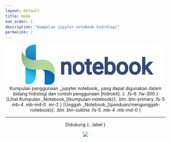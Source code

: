 ```yaml
---
layout: default
title: Home
nav_order: 1
description: "Kumpulan jupyter notebook hidrologi"
permalink: /
---
```

<div align="center">
    <img src="assets/images/hidrokit-nb-800x200.jpg">
</div>

<div align="center" markdown="1">
Kumpulan penggunaan _jupyter notebook_ yang dapat digunakan dalam bidang hidrologi dan contoh penggunaan [hidrokit]. 
{: .fs-6 .fw-300 }
</div>

<div align="center" markdown="1">
[Lihat Kumpulan _Notebook_](kumpulan-notebook){: .btn .btn-primary .fs-5 .mb-4 .mb-md-0 .mr-2 }
[Unggah _Notebook_](panduan/mengunggah-notebook){: .btn .btn-outline .fs-5 .mb-4 .mb-md-0 }
</div>

---
<div align="center" markdown="1">
Didukung
{: .label }

[![](https://github.com/taruma/hidrokit/wiki/logo/hidrokit-400x100.jpg)](https://taruma.github.io/hidrokit)
</div>

[hidrokit]: https://taruma.github.io/hidrokit